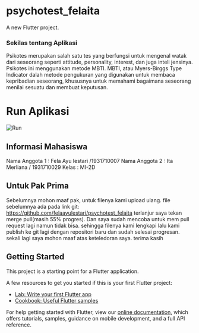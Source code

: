 # psychotest_felaita

A new Flutter project.

### Sekilas tentang Aplikasi

Psikotes merupakan salah satu tes yang berfungsi untuk mengenal watak dari seseorang seperti attitude, personality, interest, dan juga inteli jensinya. Psikotes ini menggunakan metode MBTI.  MBTI, atau  Myers-Birggs Type Indicator dalah metode pengukuran yang digunakan untuk membaca kepribadian seseorang, khususnya untuk memahami bagaimana seseorang menilai sesuatu dan membuat keputusan.


# Run Aplikasi

![Run](assets/run.gif)

## Informasi Mahasiswa
Nama Anggota 1 : Fela Ayu lestari /1931710007
Nama Anggota 2 : Ita Merliana / 1931710029
Kelas : MI-2D


## Untuk Pak Prima
Sebelumnya mohon maaf pak, untuk filenya kami upload ulang. file sebelumnya ada pada link git: https://github.com/felaayulestari/psychotest_felaita terlanjur saya tekan merge pull(masih 55% progres). Dan saya sudah mencoba untuk mem pull request lagi namun tidak bisa. sehingga filenya kami lengkapi lalu kami publish ke git lagi dengan repositori baru dan sudah selesai progresan. sekali lagi saya mohon maaf atas keteledoran saya. terima kasih

## Getting Started

This project is a starting point for a Flutter application.

A few resources to get you started if this is your first Flutter project:

- [Lab: Write your first Flutter app](https://flutter.dev/docs/get-started/codelab)
- [Cookbook: Useful Flutter samples](https://flutter.dev/docs/cookbook)

For help getting started with Flutter, view our
[online documentation](https://flutter.dev/docs), which offers tutorials,
samples, guidance on mobile development, and a full API reference.
